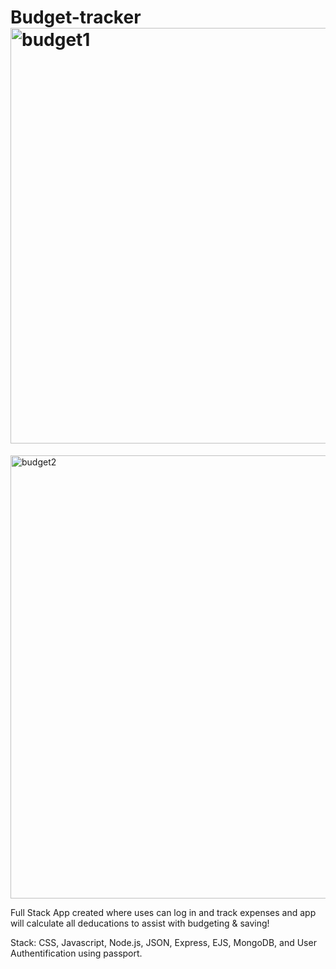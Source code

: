 # Budget-tracker<img width="665" alt="budget1" src="https://user-images.githubusercontent.com/102000967/171983919-2273b87c-4aaa-4af5-b3bd-00ef040260bf.png">
<img width="709" alt="budget2" src="https://user-images.githubusercontent.com/102000967/171983922-c3244d76-f9f5-40ee-8c7e-47e40eda23f9.png">

Full Stack App created where uses can log in and track expenses and app will calculate all deducations to assist with budgeting & saving!

Stack: CSS, Javascript, Node.js, JSON, Express, EJS, MongoDB, and User Authentification using passport.

